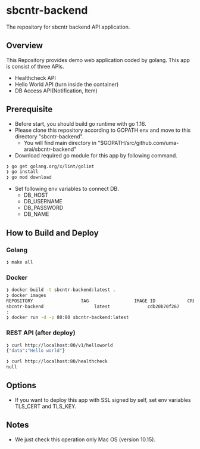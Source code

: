# sbcntr-backend 

The repository for sbcntr backend API application.

## Overview
This Repository provides demo web application coded by golang. This app is consist of three APIs.
- Healthcheck API
- Hello World API (turn inside the container)
- DB Access API(Notification, Item)

## Prerequisite
- Before start, you should build go runtime with go 1.16.
- Please clone this repository according to GOPATH env and move to this directory "sbcntr-backend".
  - You will find main directory in "$GOPATH/src/github.com/uma-arai/sbcntr-backend"
- Download required go module for this app by following command.
```bash
❯ go get golang.org/x/lint/golint
❯ go install 
❯ go mod download
```
- Set following env variables to connect DB.
  - DB_HOST
  - DB_USERNAME 
  - DB_PASSWORD 
  - DB_NAME

## How to Build and Deploy
### Golang
```bash
❯ make all
```
### Docker
```bash
❯ docker build -t sbcntr-backend:latest .
❯ docker images
REPOSITORY                  TAG                 IMAGE ID            CREATED             SIZE
sbcntr-backend                   latest              cdb20b70f267        58 minutes ago      4.45MB
:
❯ docker run -d -p 80:80 sbcntr-backend:latest
```

### REST API (after deploy)
```bash
❯ curl http://localhost:80/v1/helloworld
{"data":"Hello world"}

❯ curl http://localhost:80/healthcheck
null
```

## Options
- If you want to deploy this app with SSL signed by self, set env
variables TLS_CERT and TLS_KEY. 

## Notes
- We just check this operation only Mac OS (version 10.15).
